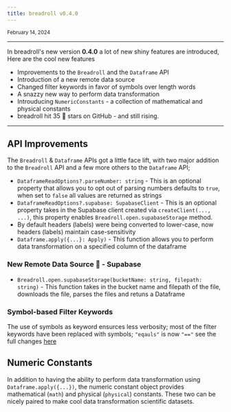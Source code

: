```yaml
---
title: breadroll v0.4.0
---
```


<small>February 14, 2024</small>

---

In breadroll's new version **0.4.0** a lot of new shiny features are introduced, Here are the cool new features

- Improvements to the `Breadroll` and the `Dataframe` API
- Introduction of a new remote data source
- Changed filter keywords in favor of symbols over length words
- A snazzy new way to perform data transformation
- Introuducing `NumericConstants` - a collection of mathematical and physical constants
- breadroll hit 35 :stars: stars on GitHub - and still rising.

---

## API Improvements
The `Breadroll` & `Dataframe` APIs got a little face lift, with two major addition to the `Breadroll` API and a few more others to the `Dataframe` API;

- `DataframeReadOptions?.parseNumber: string` - This is an optional property that allows you to opt out of parsing numbers defaults to `true`, when set to `false` all values are returned as strings
- `DataframeReadOptions?.supabase: SupabaseClient` - This is an optional property takes in the Supabase client created via `createClient(..., ...)`, this property enables `Breadroll.open.supabaseStorage` method.
- By default headers (labels) were being converted to lower-case, now headers (labels) maintain case-sensitivity
- `Dataframe.apply({...}: Apply)` - This function allows you to perform data transformation on a specified column of the dataframe

### New Remote Data Source :rocket: - Supabase
- `Breadroll.open.supabaseStorage(bucketName: string, filepath: string)` - This function takes in the bucket name and filepath of the file, downloads the file, parses the files and retuns a Dataframe

### Symbol-based Filter Keywords
The use of symbols as keyword ensurces less verbosity; most of the filter keywords have been replaced with symbols; `"eqauls"` is now `"=="` see the full changes [here](/reference/Dataframe/filter/)

## Numeric Constants
In addition to having the ability to perform data transformation using `Dataframe.apply({...})`, the numeric constant object provides mathematical (`math`) and physical (`physical`) constants. These two can be nicely paired to make cool data transformation scientific datasets.
